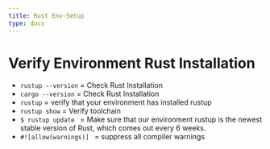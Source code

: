 ```yaml
---
title: Rust Env-Setup
type: docs
---
```


# Verify Environment Rust Installation

- `rustup --version` = Check Rust Installation 
- `cargo --version` = Check Rust Installation 
- `rustup` = verify that your environment has installed rustup
- `rustup show` = Verify toolchain 
- `$ rustup update ` = Make sure that our environment rustup is the newest stable version of Rust, which comes out every 6 weeks.
-  `#![allow(warnings)] ` = suppress all compiler warnings